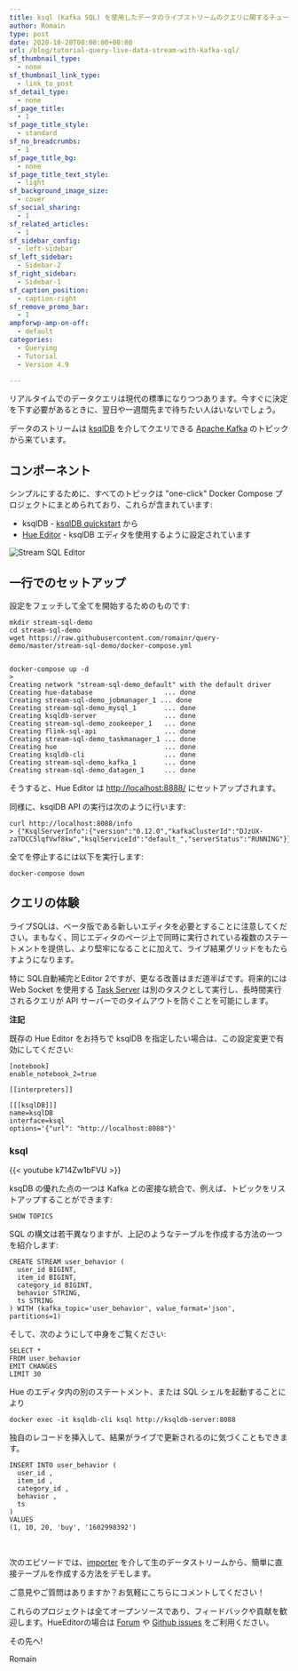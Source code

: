 ```yaml
---
title: ksql (Kafka SQL) を使用したデータのライブストリームのクエリに関するチュートリアル
author: Romain
type: post
date: 2020-10-20T00:00:00+00:00
url: /blog/tutorial-query-live-data-stream-with-kafka-sql/
sf_thumbnail_type:
  - none
sf_thumbnail_link_type:
  - link_to_post
sf_detail_type:
  - none
sf_page_title:
  - 1
sf_page_title_style:
  - standard
sf_no_breadcrumbs:
  - 1
sf_page_title_bg:
  - none
sf_page_title_text_style:
  - light
sf_background_image_size:
  - cover
sf_social_sharing:
  - 1
sf_related_articles:
  - 1
sf_sidebar_config:
  - left-sidebar
sf_left_sidebar:
  - Sidebar-2
sf_right_sidebar:
  - Sidebar-1
sf_caption_position:
  - caption-right
sf_remove_promo_bar:
  - 1
ampforwp-amp-on-off:
  - default
categories:
  - Querying
  - Tutorial
  - Version 4.9

---
```

リアルタイムでのデータクエリは現代の標準になりつつあります。今すぐに決定を下す必要があるときに、翌日や一週間先まで待ちたい人はいないでしょう。

データのストリームは [ksqlDB](https://ksqldb.io/) を介してクエリできる [Apache Kafka](https://kafka.apache.org/) のトピックから来ています。


## コンポーネント

シンプルにするために、すべてのトピックは "one-click" Docker Compose プロジェクトにまとめられており、これらが含まれています:

* ksqlDB - [ksqlDB quickstart](https://ksqldb.io/quickstart.html#quickstart-content) から
* [Hue Editor](https://github.com/cloudera/hue/tree/master/tools/docker/hue) - ksqlDB エディタを使用するように設定されています


![Stream SQL Editor](https://cdn.gethue.com/uploads/2020/10/ksql-editor.png)

## 一行でのセットアップ

設定をフェッチして全てを開始するためのものです:

    mkdir stream-sql-demo
    cd stream-sql-demo
    wget https://raw.githubusercontent.com/romainr/query-demo/master/stream-sql-demo/docker-compose.yml


    docker-compose up -d
    >
    Creating network "stream-sql-demo_default" with the default driver
    Creating hue-database                  ... done
    Creating stream-sql-demo_jobmanager_1 ... done
    Creating stream-sql-demo_mysql_1       ... done
    Creating ksqldb-server                 ... done
    Creating stream-sql-demo_zookeeper_1   ... done
    Creating flink-sql-api                 ... done
    Creating stream-sql-demo_taskmanager_1 ... done
    Creating hue                           ... done
    Creating ksqldb-cli                    ... done
    Creating stream-sql-demo_kafka_1       ... done
    Creating stream-sql-demo_datagen_1     ... done


そうすると、Hue Editor は [http://localhost:8888/](http://localhost:8888/) にセットアップされます。

同様に、ksqlDB API の実行は次のように行います:

    curl http://localhost:8088/info
    > {"KsqlServerInfo":{"version":"0.12.0","kafkaClusterId":"DJzUX-zaTDCC5lqfVwf8kw","ksqlServiceId":"default_","serverStatus":"RUNNING"}}

全てを停止するには以下を実行します:

    docker-compose down

## クエリの体験

ライブSQLは、ベータ版である新しいエディタを必要とすることに注意してください。まもなく、同じエディタのページ上で同時に実行されている複数のステートメントを提供し、より堅牢になることに加えて、ライブ結果グリッドをもたらすようになります。

特に SQL自動補完とEditor 2ですが、更なる改善はまだ道半ばです。将来的には Web Socket を使用する [Task Server](https://docs.gethue.com/administrator/administration/reference/#task-server) は別のタスクとして実行し、長時間実行されるクエリが API サーバーでのタイムアウトを防ぐことを可能にします。

**注記**

既存の Hue Editor をお持ちで ksqlDB を指定したい場合は、この設定変更で有効にしてください:

    [notebook]
    enable_notebook_2=true

    [[interpreters]]

    [[[ksqlDB]]]
    name=ksqlDB
    interface=ksql
    options='{"url": "http://localhost:8088"}'

### ksql

{{< youtube k714Zw1bFVU >}}

ksqDB の優れた点の一つは Kafka との密接な統合で、例えば、トピックをリストアップすることができます:

    SHOW TOPICS

SQL の構文は若干異なりますが、上記のようなテーブルを作成する方法の一つを紹介します:

    CREATE STREAM user_behavior (
      user_id BIGINT,
      item_id BIGINT,
      category_id BIGINT,
      behavior STRING,
      ts STRING
    ) WITH (kafka_topic='user_behavior', value_format='json', partitions=1)


そして、次のようにして中身をご覧ください:

    SELECT *
    FROM user_behavior
    EMIT CHANGES
    LIMIT 30


Hue のエディタ内の別のステートメント、または SQL シェルを起動することにより

    docker exec -it ksqldb-cli ksql http://ksqldb-server:8088

独自のレコードを挿入して、結果がライブで更新されるのに気づくこともできます。

    INSERT INTO user_behavior (
      user_id ,
      item_id ,
      category_id ,
      behavior ,
      ts
    )
    VALUES
    (1, 10, 20, 'buy', '1602998392')



&nbsp;

次のエピソードでは、[importer](https://gethue.com/querying-exploring-the-instacart-dataset-part-1-ingesting-the-data/) を介して生のデータストリームから、簡単に直接テーブルを作成する方法をデモします。

ご意見やご質問はありますか？お気軽にこちらにコメントしてください！

これらのプロジェクトは全てオープンソースであり、フィードバックや貢献を歓迎します。HueEditorの場合は [Forum](https://discourse.gethue.com/) や [Github issues](https://github.com/cloudera/hue/issues) をご利用ください。


その先へ!

Romain

